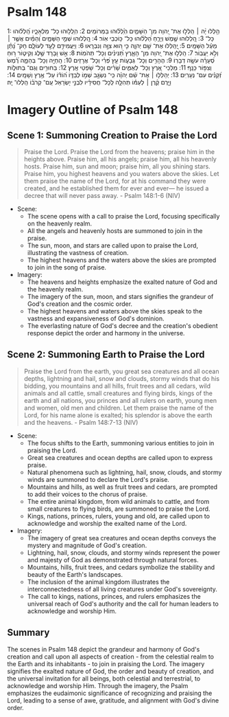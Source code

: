 # Psalm 148
1: הַ֥לְלוּ יָ֨הּ ׀ הַֽלְל֣וּ אֶת־ יְ֭הוָה מִן־ הַשָּׁמַ֑יִם הֽ͏ַ֝לְל֗וּהוּ בַּמְּרוֹמִֽים׃
2: הֽ͏ַלְל֥וּהוּ כָל־ מַלְאָכָ֑יו הַֽ֝לְל֗וּהוּ כָּל־
3: הַֽ֭לְלוּהוּ שֶׁ֣מֶשׁ וְיָרֵ֑חַ הַ֝לְל֗וּהוּ כָּל־ כּ֥וֹכְבֵי אֽוֹר׃
4: הַֽ֭לְלוּהוּ שְׁמֵ֣י הַשָּׁמָ֑יִם וְ֝הַמַּ֗יִם אֲשֶׁ֤ר ׀ מֵעַ֬ל הַשָּׁמָֽיִם׃
5: יְֽ֭הַֽלְלוּ אֶת־ שֵׁ֣ם יְהוָ֑ה כִּ֤י ה֭וּא צִוָּ֣ה וְנִבְרָֽאוּ׃
6: וַיַּעֲמִידֵ֣ם לָעַ֣ד לְעוֹלָ֑ם חָק־ נָ֝תַ֗ן וְלֹ֣א יַעֲבֽוֹר׃
7: הַֽלְל֣וּ אֶת־ יְ֭הוָה מִן־ הָאָ֑רֶץ תַּ֝נִּינִ֗ים וְכָל־ תְּהֹמֽוֹת׃
8: אֵ֣שׁ וּ֭בָרָד שֶׁ֣לֶג וְקִיט֑וֹר ר֥וּחַ סְ֝עָרָ֗ה עֹשָׂ֥ה דְבָרֽוֹ׃
9: הֶהָרִ֥ים וְכָל־ גְּבָע֑וֹת עֵ֥ץ פְּ֝רִ֗י וְכָל־ אֲרָזִֽים׃
10: הַֽחַיָּ֥ה וְכָל־ בְּהֵמָ֑ה רֶ֝֗מֶשׂ וְצִפּ֥וֹר כָּנָֽף׃
11: מַלְכֵי־ אֶ֭רֶץ וְכָל־ לְאֻמִּ֑ים שָׂ֝רִ֗ים וְכָל־ שֹׁ֥פְטֵי אָֽרֶץ׃
12: בַּחוּרִ֥ים וְגַם־ בְּתוּל֑וֹת זְ֝קֵנִ֗ים עִם־ נְעָרֽ͏ִים׃
13: יְהַלְל֤וּ ׀ אֶת־ שֵׁ֬ם יְהוָ֗ה כִּֽי־ נִשְׂגָּ֣ב שְׁמ֣וֹ לְבַדּ֑וֹ ה֝וֹד֗וֹ עַל־ אֶ֥רֶץ וְשָׁמָֽיִם׃
14: וַיָּ֤רֶם קֶ֨רֶן ׀ לְעַמּ֡וֹ תְּהִלָּ֤ה לְֽכָל־ חֲסִידָ֗יו לִבְנֵ֣י יִ֭שְׂרָאֵל עַֽם־ קְרֹב֗וֹ הַֽלְלוּ־ יָֽהּ׃

# Imagery Outline of Psalm 148

## Scene 1: Summoning Creation to Praise the Lord

> Praise the Lord. Praise the Lord from the heavens; praise him in the heights above. Praise him, all his angels; praise him, all his heavenly hosts. Praise him, sun and moon; praise him, all you shining stars. Praise him, you highest heavens and you waters above the skies. Let them praise the name of the Lord, for at his command they were created, and he established them for ever and ever— he issued a decree that will never pass away. - Psalm 148:1-6 (NIV)

- Scene:
  - The scene opens with a call to praise the Lord, focusing specifically on the heavenly realm.
  - All the angels and heavenly hosts are summoned to join in the praise.
  - The sun, moon, and stars are called upon to praise the Lord, illustrating the vastness of creation.
  - The highest heavens and the waters above the skies are prompted to join in the song of praise.
- Imagery:
  - The heavens and heights emphasize the exalted nature of God and the heavenly realm.
  - The imagery of the sun, moon, and stars signifies the grandeur of God's creation and the cosmic order.
  - The highest heavens and waters above the skies speak to the vastness and expansiveness of God's dominion.
  - The everlasting nature of God's decree and the creation's obedient response depict the order and harmony in the universe.

## Scene 2: Summoning Earth to Praise the Lord

> Praise the Lord from the earth, you great sea creatures and all ocean depths, lightning and hail, snow and clouds, stormy winds that do his bidding, you mountains and all hills, fruit trees and all cedars, wild animals and all cattle, small creatures and flying birds, kings of the earth and all nations, you princes and all rulers on earth, young men and women, old men and children. Let them praise the name of the Lord, for his name alone is exalted; his splendor is above the earth and the heavens. - Psalm 148:7-13 (NIV)

- Scene:
  - The focus shifts to the Earth, summoning various entities to join in praising the Lord.
  - Great sea creatures and ocean depths are called upon to express praise.
  - Natural phenomena such as lightning, hail, snow, clouds, and stormy winds are summoned to declare the Lord's praise.
  - Mountains and hills, as well as fruit trees and cedars, are prompted to add their voices to the chorus of praise.
  - The entire animal kingdom, from wild animals to cattle, and from small creatures to flying birds, are summoned to praise the Lord.
  - Kings, nations, princes, rulers, young and old, are called upon to acknowledge and worship the exalted name of the Lord.
- Imagery:
  - The imagery of great sea creatures and ocean depths conveys the mystery and magnitude of God's creation.
  - Lightning, hail, snow, clouds, and stormy winds represent the power and majesty of God as demonstrated through natural forces.
  - Mountains, hills, fruit trees, and cedars symbolize the stability and beauty of the Earth's landscapes.
  - The inclusion of the animal kingdom illustrates the interconnectedness of all living creatures under God's sovereignty.
  - The call to kings, nations, princes, and rulers emphasizes the universal reach of God's authority and the call for human leaders to acknowledge and worship Him.

## Summary

The scenes in Psalm 148 depict the grandeur and harmony of God's creation and call upon all aspects of creation - from the celestial realm to the Earth and its inhabitants - to join in praising the Lord. The imagery signifies the exalted nature of God, the order and beauty of creation, and the universal invitation for all beings, both celestial and terrestrial, to acknowledge and worship Him. Through the imagery, the Psalm emphasizes the eudaimonic significance of recognizing and praising the Lord, leading to a sense of awe, gratitude, and alignment with God's divine order.